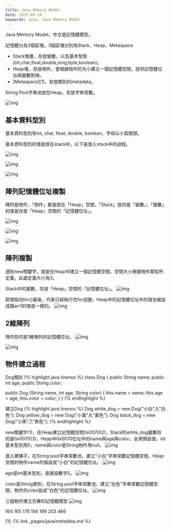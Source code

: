 ```yaml
---
title: Java Memory Model
date: 2025-05-14
keywords: Java, Java Memory Model
---
```

Java Memory Model，中文是記憶體模型。

記憶體分為3個區塊，3個區塊分別為Stack、Heap、Metaspace

- Stack堆疊，存放變數，以及基本型態(int,char,float,double,long,byte,boolean)。
- Heap堆，存放物件，會根據物件的大小建立一個記憶體空間，提供記憶體位址與變數對映。
- [Metaspace][1]，存放類別的metadata。

String Pool字串池放在Heap，存放字串常數。

![img]({{site.imgurl}}/java/memory_model.png)

## 基本資料型別
基本資料型別有int, char, float, double, boolean，字母以小寫開頭。

基本資料型別的值是放在stack中，以下是放入stack中的過程。

![img]({{site.imgurl}}/java/assign_int1.png)

![img]({{site.imgurl}}/java/assign_int2.png)

![img]({{site.imgurl}}/java/assign_int3.png)

## 陣列記憶體位址複製

陣列是物件，「物件」都是放在「Heap」空間，「Stack」放的是「變數」，「變數」的值是存放「Heap」空間的「記憶體位址」。

![img]({{site.imgurl}}/java/assign_arr1.png)

![img]({{site.imgurl}}/java/assign_arr2.png)

![img]({{site.imgurl}}/java/assign_arr3.png)

## 陣列複製
遇到new關鍵字，就是在Heap中建立一個記憶體空間，空間大小根據物件類型所定義，此處定義大小為3。

Stack中的變數，存放「Heap」空間的「記憶體位址」。
![img]({{site.imgurl}}/java/assign_arrcopy1.png)

箭頭指向for{}最後，代表已經執行完for迴圈，Heap中的記憶體位址中的值也被設成跟arr1的值是一樣的。
![img]({{site.imgurl}}/java/assign_arrcopy2.png)

## 2維陣列
陣列存的是1維陣列的記憶體位址。
![img]({{site.imgurl}}/java/assign_arr2d1.png)

![img]({{site.imgurl}}/java/assign_arr2d2.png)

## 物件建立過程
Dog類別
{% highlight java linenos %}
class Dog {
  public String name;
  public int age;
  public String color;

  public Dog (String name, int age, String color) {
    this.name = name;
    this.age = age;
    this.color = color;
  }
}
{% endhighlight %}

建立Dog
{% highlight java linenos %}
  Dog white_dog = new Dog("小白",5,"白色");
  Dog yellow_dog = new Dog("小黃",6,"黃色");
  Dog black_dog = new Dog("小黑",7,"黑色");
{% endhighlight %}

new關鍵字(1)，在Heap建立記憶體空間0x0070(2)，Stack的white_dog變數存的是0x0070(3)，Heap中0x0070位址中的name與age與color，全用預設值，int基本型別用0，name與color是String物件用null。
![img]({{site.imgurl}}/java/obj_model2.png)

進入建構子，在String pool字串常數池，建立"小白"字串常數記憶體空間，Heap空間的物件name的值設成"小白"的記憶體位址。
![img]({{site.imgurl}}/java/obj_model3.png)

age是int基本型別，直接設數字5。
![img]({{site.imgurl}}/java/obj_model4.png)

color是String類別，在String pool字串常數池，建立"白色"字串常數記憶體空間，物件的color設成"白色"的記憶體位址。
![img]({{site.imgurl}}/java/obj_model5.png)

三個物件建立完畢的記憶體模型
![img]({{site.imgurl}}/java/assign_obj1.png)

164
165
176
194
199
203
466

[1]: {% link _pages/java/metadata.md %}